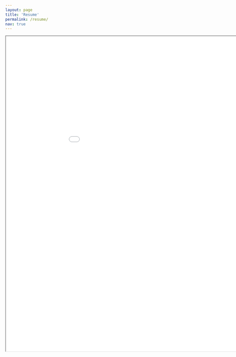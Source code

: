 ```yaml
---
layout: page
title: 'Resume'
permalink: /resume/
nav: true
---
```



<div class="content">
  <iframe  height="1000px" width="1000px" src="../assets/pdf/Hitesh%20Narayana.pdf"></iframe>
</div>

